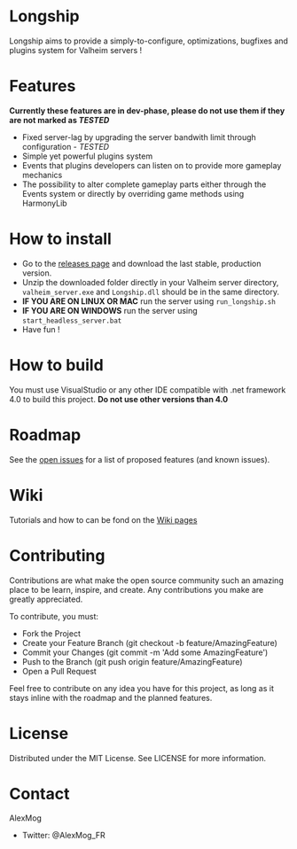 # Longship
Longship aims to provide a simply-to-configure, optimizations, bugfixes and plugins system for Valheim servers !

# Features
**Currently these features are in dev-phase, please do not use them if they are not marked as *TESTED***  
* Fixed server-lag by upgrading the server bandwith limit through configuration - *TESTED*
* Simple yet powerful plugins system
* Events that plugins developers can listen on to provide more gameplay mechanics
* The possibility to alter complete gameplay parts either through the Events system or directly by overriding game methods using HarmonyLib

# How to install
* Go to the [releases page](releases) and download the last stable, production version.
* Unzip the downloaded folder directly in your Valheim server directory, `valheim_server.exe` and `Longship.dll` should be in the same directory.
* **IF YOU ARE ON LINUX OR MAC** run the server using `run_longship.sh`
* **IF YOU ARE ON WINDOWS** run the server using `start_headless_server.bat`
* Have fun !

# How to build
You must use VisualStudio or any other IDE compatible with .net framework 4.0 to build this project. **Do not use other versions than 4.0**  

# Roadmap
See the [open issues](issues) for a list of proposed features (and known issues).

# Wiki
Tutorials and how to can be fond on the [Wiki pages](wiki)

# Contributing
Contributions are what make the open source community such an amazing place to be learn, inspire, and create. Any contributions you make are greatly appreciated.

To contribute, you must:
* Fork the Project
* Create your Feature Branch (git checkout -b feature/AmazingFeature)
* Commit your Changes (git commit -m 'Add some AmazingFeature')
* Push to the Branch (git push origin feature/AmazingFeature)
* Open a Pull Request

Feel free to contribute on any idea you have for this project, as long as it stays inline with the roadmap and the planned features.

# License
Distributed under the MIT License. See LICENSE for more information.

# Contact
AlexMog
* Twitter: @AlexMog_FR
